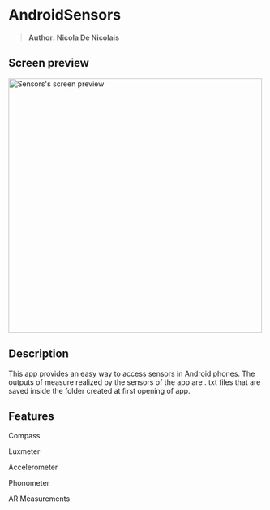 # AndroidSensors
> <b>Author: Nicola De Nicolais</b>

## Screen preview
<img height="500em" src=".png" title="Sensors's screen preview">

## Description
This app provides an easy way to access sensors in Android phones. The outputs of measure realized by the sensors of the app are . txt files that are saved inside the folder created at first opening of app.

## Features

Compass

Luxmeter

Accelerometer

Phonometer

AR Measurements
